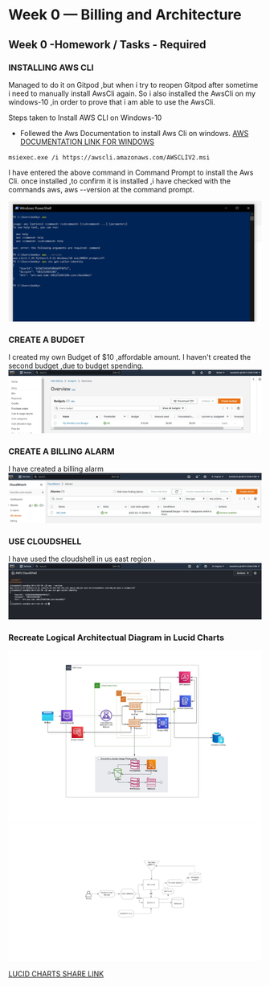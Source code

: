 # Week 0 — Billing and Architecture

## Week 0 -Homework / Tasks - Required

### INSTALLING AWS CLI

Managed to do it on Gitpod ,but when i try to reopen Gitpod after sometime i need to manually install AwsCli again.
So i also installed the AwsCli on my windows-10 ,in order to prove that i am able to use the AwsCli.

Steps taken to Install AWS CLI on Windows-10
- Follewed the Aws Documentation to install Aws Cli on windows.
[AWS DOCUMENTATION LINK FOR WINDOWS ](https://docs.aws.amazon.com/cli/latest/userguide/getting-started-install.html)

```
msiexec.exe /i https://awscli.amazonaws.com/AWSCLIV2.msi
```
I have entered the above command in Command Prompt to install the Aws Cli.
once installed ,to confirm it is installed ,i have checked with the commands aws, aws --version at the command prompt.

![IMAGE OF AWS CLI INSTALL](https://github.com/bobby9002/aws-bootcamp-cruddur-2023/blob/main/journal/assets/Aws%20Cli%20on%20Windows-week-0.JPG)

### CREATE A BUDGET
I created my own Budget of $10 ,affordable amount.
I haven't created the second budget ,due to budget spending.
![IMAGE OF THE BUDGET I CREATED ](https://github.com/bobby9002/aws-bootcamp-cruddur-2023/blob/main/journal/assets/aws%20budget-week-0.JPG)

### CREATE A BILLING ALARM
I have created a billing alarm 
![IMAGE OF BILLING ALARM](https://github.com/bobby9002/aws-bootcamp-cruddur-2023/blob/main/journal/assets/aws%20billing%20alaram-week-0.JPG)

### USE CLOUDSHELL
I have used the cloudshell in us east region .
![IMAGE OF CLOUDSHELL](https://github.com/bobby9002/aws-bootcamp-cruddur-2023/blob/main/journal/assets/AWS%20Cloudshell-week-0.JPG)

### Recreate Logical Architectual Diagram in Lucid Charts
![CRUDDUR LOGICAL DESIGN](https://github.com/bobby9002/aws-bootcamp-cruddur-2023/blob/main/journal/assets/Cruddler%20Logical%20Diagram%20-week-0.jpeg)
![CLOUD ARCHITECTURE ](https://github.com/bobby9002/aws-bootcamp-cruddur-2023/blob/main/journal/assets/Cloud%20Architecture-week-0.jpeg)

[LUCID CHARTS SHARE LINK](https://lucid.app/lucidchart/9e795ebe-e35a-48b9-9bde-d66bda790656/edit?viewport_loc=-1468%2C-417%2C4609%2C1686%2C0_0&invitationId=inv_89329d5a-fdfe-483e-b352-4f2a0c6f0d7e)


